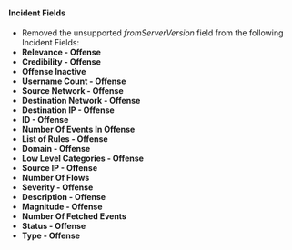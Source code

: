 #### Incident Fields
- Removed the unsupported *fromServerVersion* field from the following Incident Fields:
- **Relevance - Offense**
- **Credibility - Offense**
- **Offense Inactive**
- **Username Count - Offense**
- **Source Network - Offense**
- **Destination Network - Offense**
- **Destination IP - Offense**
- **ID - Offense**
- **Number Of Events In Offense**
- **List of Rules - Offense**
- **Domain - Offense**
- **Low Level Categories - Offense**
- **Source IP - Offense**
- **Number Of Flows**
- **Severity - Offense**
- **Description - Offense**
- **Magnitude - Offense**
- **Number Of Fetched Events**
- **Status - Offense**
- **Type - Offense**